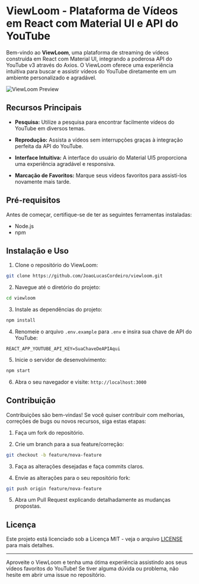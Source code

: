 # ViewLoom - Plataforma de Vídeos em React com Material UI e API do YouTube

Bem-vindo ao **ViewLoom**, uma plataforma de streaming de vídeos construída em React com Material UI, integrando a poderosa API do YouTube v3 através do Axios. O ViewLoom oferece uma experiência intuitiva para buscar e assistir vídeos do YouTube diretamente em um ambiente personalizado e agradável.

![ViewLoom Preview](link_para_imagem.png)

## Recursos Principais

- **Pesquisa:** Utilize a pesquisa para encontrar facilmente vídeos do YouTube em diversos temas.

- **Reprodução:** Assista a vídeos sem interrupções graças à integração perfeita da API do YouTube.

- **Interface Intuitiva:** A interface do usuário do Material UI5 proporciona uma experiência agradável e responsiva.

- **Marcação de Favoritos:** Marque seus vídeos favoritos para assisti-los novamente mais tarde.

## Pré-requisitos

Antes de começar, certifique-se de ter as seguintes ferramentas instaladas:

- Node.js
- npm

## Instalação e Uso

1. Clone o repositório do ViewLoom:

```bash
git clone https://github.com/JoaoLucasCordeiro/viewloom.git
```

2. Navegue até o diretório do projeto:

```bash
cd viewloom
```

3. Instale as dependências do projeto:

```bash
npm install
```

4. Renomeie o arquivo `.env.example` para `.env` e insira sua chave de API do YouTube:

```plaintext
REACT_APP_YOUTUBE_API_KEY=SuaChaveDeAPIAqui
```

5. Inicie o servidor de desenvolvimento:

```bash
npm start
```

6. Abra o seu navegador e visite: `http://localhost:3000`

## Contribuição

Contribuições são bem-vindas! Se você quiser contribuir com melhorias, correções de bugs ou novos recursos, siga estas etapas:

1. Faça um fork do repositório.

2. Crie um branch para a sua feature/correção:

```bash
git checkout -b feature/nova-feature
```

3. Faça as alterações desejadas e faça commits claros.

4. Envie as alterações para o seu repositório fork:

```bash
git push origin feature/nova-feature
```

5. Abra um Pull Request explicando detalhadamente as mudanças propostas.

## Licença

Este projeto está licenciado sob a Licença MIT - veja o arquivo [LICENSE](LICENSE) para mais detalhes.

---

Aproveite o ViewLoom e tenha uma ótima experiência assistindo aos seus vídeos favoritos do YouTube! Se tiver alguma dúvida ou problema, não hesite em abrir uma issue no repositório.


